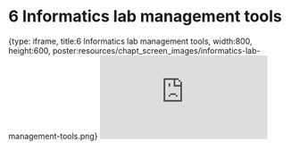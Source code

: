 # 6 Informatics lab management tools
 
{type: iframe, title:6 Informatics lab management tools, width:800, height:600, poster:resources/chapt_screen_images/informatics-lab-management-tools.png}
![](https://jhudatascience.org/Informatics_Research_Leadership/informatics-lab-management-tools.html)
 

 
